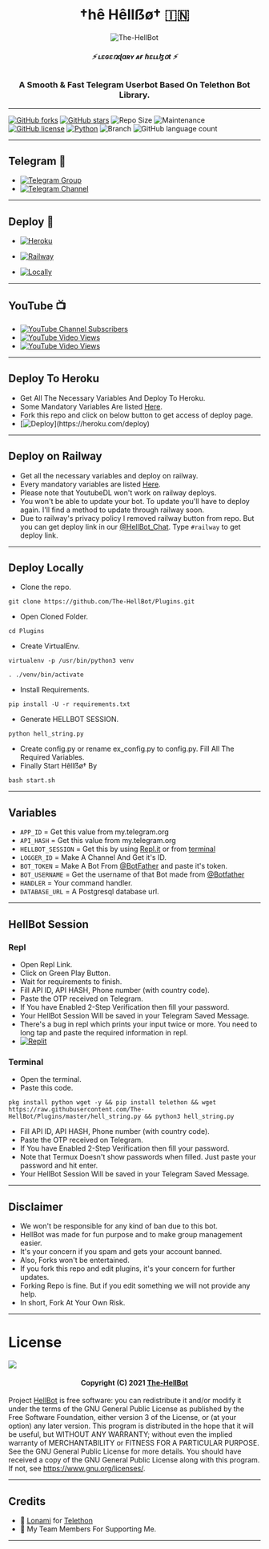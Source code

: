 <h1 align="center">
  <b>†hê Hêllẞø† 🇮🇳</b>
</h1>

<p align="center">
  <img src="https://telegra.ph/file/078df46ef8b32f89aef40.jpg" alt="The-HellBot">
</p>

<h6 align="center">
  <b>⚡ ʟɛɢɛռɖaʀʏ ᴀғ ɦɛʟʟɮօt ⚡</b>
</h6>

<h3 align="center">
  <b>A Smooth & Fast Telegram Userbot Based On Telethon Bot Library.</b>
</h3>

------
[![GitHub forks](https://img.shields.io/github/forks/The-HellBot/HellBot?&style=flat-square&logo=github)](https://github.com/The-HellBot/HellBot/fork)
[![GitHub stars](https://img.shields.io/github/stars/The-HellBot/HellBot?&style=flat-square&logo=github)](https://github.com/The-HellBot/HellBot/stargazers)
![Repo Size](https://img.shields.io/github/repo-size/The-HellBot/HellBot?&style=flat-square&logo=github)
![Maintenance](https://img.shields.io/badge/Maintained%3F-yes-green?&style=flat-square)
[![GitHub license](https://img.shields.io/github/license/The-HellBot/HellBot?&style=flat-square&logo=github)](https://github.com/The-HellBot/HellBot/blob/master/LICENSE)
[![Python](https://img.shields.io/badge/Python-v3.9-blue)](https://www.python.org/)
![Branch](https://img.shields.io/badge/Branch-Master-orange)
![GitHub language count](https://img.shields.io/github/languages/count/The-HellBot/HellBot?color=Pink&label=Language&style=flat-square)

------
## Telegram 🏪
- [![Telegram Group](https://img.shields.io/badge/Telegram-Group-brightgreen)](https://t.me/hellbot_chat)
- [![Telegram Channel](https://img.shields.io/badge/Telegram-Channel-brightgreen)](https://t.me/its_hellbot)

------
## Deploy 🚀
- [![Heroku](https://telegra.ph/file/dc77788223d79180ec812.jpg)](#Deploy-To-Heroku)

- [![Railway](https://telegra.ph/file/35716b59cc180e4f282a4.jpg)](#Deploy-on-Railway)

- [![Locally](https://telegra.ph/file/15027ba18429789a77255.jpg)](#Deploy-Locally)

------
## YouTube 📺
- [![YouTube Channel Subscribers](https://img.shields.io/youtube/channel/subscribers/UC7Jr0FnRApx5nJASUfOjqJQ?style=social)](https://youtube.com/channel/UC7Jr0FnRApx5nJASUfOjqJQ)
- [![YouTube Video Views](https://img.shields.io/youtube/views/pw2jCeM2sN4?label=Tutorial+•+Heroku+•&style=social)](https://youtu.be/pw2jCeM2sN4)
- [![YouTube Video Views](https://img.shields.io/youtube/views/8RRFObBQSMU?label=Tutorial+•+Railway+•&style=social)](https://youtu.be/8RRFObBQSMU)

------
## Deploy To Heroku
- Get All The Necessary Variables And Deploy To Heroku.
- Some Mandatory Variables Are listed [Here](#Variables).
- Fork this repo and click on below button to get access of deploy page.
- [![Deploy](https://www.herokucdn.com/deploy/button.svg.)](https://heroku.com/deploy)

------
## Deploy on Railway
- Get all the necessary variables and deploy on railway.
- Every mandatory variables are listed [Here](#Variables).
- Please note that YoutubeDL won't work on railway deploys.
- You won't be able to update your bot. To update you'll have to deploy again. I'll find a method to update through railway soon.
- Due to railway's privacy policy I removed railway button from repo. But you can get deploy link in our [@HellBot_Chat](https://t.me/hellbot_chat). Type `#railway` to get deploy link.

------
## Deploy Locally

- Clone the repo. 

`git clone https://github.com/The-HellBot/Plugins.git`
- Open Cloned Folder.

`cd Plugins`
- Create VirtualEnv.

`virtualenv -p /usr/bin/python3 venv`

`. ./venv/bin/activate`
- Install Requirements.

`pip install -U -r requirements.txt`
- Generate HELLBOT SESSION.

`python hell_string.py`
- Create config.py or rename ex_config.py to config.py. Fill All The Required Variables.
- Finally Start Hêllẞø† By

`bash start.sh`

------
## Variables

- `APP_ID`  =  Get this value from my.telegram.org
- `API_HASH`  =  Get this value from my.telegram.org
- `HELLBOT_SESSION`  =  Get this by using [Repl.it](#Repl) or from [terminal](#Terminal)
- `LOGGER_ID`  =  Make A Channel And Get it's ID.
- `BOT_TOKEN`  =  Make A Bot From [@BotFather](https://t.me/botfather) and paste it's token.
- `BOT_USERNAME`  =  Get the username of that Bot made from [@Botfather](https://t.me/botfather)
- `HANDLER`  =  Your command handler.
- `DATABASE_URL`  =  A Postgresql database url.

------
## HellBot Session

### Repl
- Open Repl Link.
- Click on Green Play Button.
- Wait for requirements to finish.
- Fill API ID, API HASH, Phone number (with country code).
- Paste the OTP received on Telegram.
- If You have Enabled 2-Step Verification then fill your password.
- Your HellBot Session Will be saved in your Telegram Saved Message.
- There's a bug in repl which prints your input twice or more. You need to long tap and paste the required information in repl.
- [![Replit](https://telegra.ph/file/68aacf214a17e366d9b60.jpg)](https://replit.com/@TheHellBot/HellBot?v=1)

### Terminal
- Open the terminal.
- Paste this code.

`pkg install python wget -y && pip install telethon && wget https://raw.githubusercontent.com/The-HellBot/Plugins/master/hell_string.py && python3 hell_string.py`
- Fill API ID, API HASH, Phone number (with country code).
- Paste the OTP received on Telegram.
- If You have Enabled 2-Step Verification then fill your password.
- Note that Termux Doesn't show passwords when filled. Just paste your password and hit enter.
- Your HellBot Session Will be saved in your Telegram Saved Message.

------
## Disclaimer
- We won't be responsible for any kind of ban due to this bot.
- HellBot was made for fun purpose and to make group management easier.
- It's your concern if you spam and gets your account banned.
- Also, Forks won't be entertained.
- If you fork this repo and edit plugins, it's your concern for further updates.
- Forking Repo is fine. But if you edit something we will not provide any help.
- In short, Fork At Your Own Risk.

------
# License

![](https://www.gnu.org/graphics/gplv3-or-later.png)

<h4 align="center">Copyright (C) 2021 <a href="https://github.com/The-HellBot">The-HellBot</a></h4>

Project [HellBot](https://github.com/The-HellBot/HellBot) is free software: you can redistribute it and/or modify
it under the terms of the GNU General Public License as published by
the Free Software Foundation, either version 3 of the License, or
(at your option) any later version.
This program is distributed in the hope that it will be useful,
but WITHOUT ANY WARRANTY; without even the implied warranty of
MERCHANTABILITY or FITNESS FOR A PARTICULAR PURPOSE.  See the
GNU General Public License for more details.
You should have received a copy of the GNU General Public License
along with this program. If not, see <https://www.gnu.org/licenses/>.

------
## Credits

- 💖 [Lonami](https://github.com/Lonami) for [Telethon](https://github.com/LonamiWebs/Telethon)
- 💖 My Team Members For Supporting Me.

------
